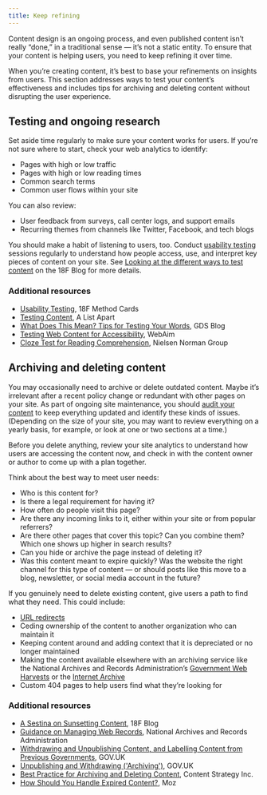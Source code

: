 ```yaml
---
title: Keep refining
---
```


Content design is an ongoing process, and even published content isn’t really “done,” in a traditional sense — it’s not a static entity. To ensure that your content is helping users, you need to keep refining it over time.

When you’re creating content, it’s best to base your refinements on insights from users. This section addresses ways to test your content’s effectiveness and includes tips for archiving and deleting content without disrupting the user experience.

## Testing and ongoing research

Set aside time regularly to make sure your content works for users. If you’re not sure where to start, check your web analytics to identify:

* Pages with high or low traffic
* Pages with high or low reading times
* Common search terms
* Common user flows within your site

You can also review:

* User feedback from surveys, call center logs, and support emails
* Recurring themes from channels like Twitter, Facebook, and tech blogs

You should make a habit of listening to users, too. Conduct [usability testing](https://methods.18f.gov/#usability-testing) sessions regularly to understand how people access, use, and interpret key pieces of content on your site. See [Looking at the different ways to test content](https://18f.gsa.gov/2016/04/19/looking-at-the-different-ways-to-test-content/) on the 18F Blog for more details.

### Additional resources

* [Usability Testing](https://methods.18f.gov/#usability-testing), 18F Method Cards
* [Testing Content](https://alistapart.com/article/testing-content), A List Apart
* [What Does This Mean? Tips for Testing Your Words](https://userresearch.blog.gov.uk/2015/07/01/what-does-this-mean-tips-for-testing-your-words/), GDS Blog
* [Testing Web Content for Accessibility](http://webaim.org/resources/evalquickref/), WebAim
* [Cloze Test for Reading Comprehension](https://www.nngroup.com/articles/cloze-test-reading-comprehension/), Nielsen Norman Group

## Archiving and deleting content

You may occasionally need to archive or delete outdated content. Maybe it’s irrelevant after a recent policy change or redundant with other pages on your site. As part of ongoing site maintenance, you should [audit your content](https://methods.18f.gov/#content-audit) to keep everything updated and identify these kinds of issues. (Depending on the size of your site, you may want to review everything on a yearly basis, for example, or look at one or two sections at a time.)

Before you delete anything, review your site analytics to understand how users are accessing the content now, and check in with the content owner or author to come up with a plan together.

Think about the best way to meet user needs:

* Who is this content for?
* Is there a legal requirement for having it?
* How often do people visit this page?
* Are there any incoming links to it, either within your site or from popular referrers?
* Are there other pages that cover this topic? Can you combine them? Which one shows up higher in search results?
* Can you hide or archive the page instead of deleting it?
* Was this content meant to expire quickly? Was the website the right channel for this type of content — or should posts like this move to a blog, newsletter, or social media account in the future?

If you genuinely need to delete existing content, give users a path to find what they need. This could include:

* [URL redirects](/urls-and-filenames/#maintaining-urls)
* Ceding ownership of the content to another organization who can maintain it
* Keeping content around and adding context that it is depreciated or no longer maintained
* Making the content available elsewhere with an archiving service like the National Archives and Records Administration’s [Government Web Harvests](https://www.webharvest.gov/) or the [Internet Archive](https://archive.org/)
* Custom 404 pages to help users find what they’re looking for

### Additional resources

- [A Sestina on Sunsetting Content](https://18f.gsa.gov/2016/05/23/a-sestina-on-sunsetting-content/), 18F Blog
- [Guidance on Managing Web Records](https://www.archives.gov/records-mgmt/policy/managing-web-records-index.html), National Archives and Records Administration
- [Withdrawing and Unpublishing Content, and Labelling Content from Previous Governments](https://www.gov.uk/guidance/content-design/gov-uk-content-retention-and-withdrawal-archiving-policy), GOV.UK
- [Unpublishing and Withdrawing ('Archiving')](https://www.gov.uk/guidance/how-to-publish-on-gov-uk/unpublishing-and-archiving), GOV.UK
- [Best Practice for Archiving and Deleting Content](http://www.contentstrategyinc.com/best-practices-for-archiving-and-deleting-content/), Content Strategy Inc.
- [How Should You Handle Expired Content?](https://moz.com/blog/how-should-you-handle-expired-content), Moz
